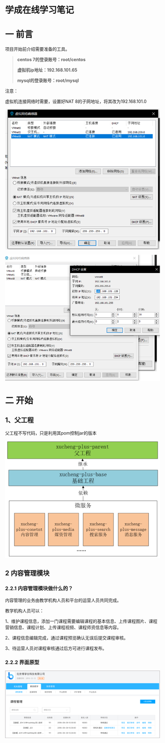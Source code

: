 # 学成在线学习笔记

# 一 前言

项目开始前介绍需要准备的工具。

>**centos 7的登录账号：root/centos**
>
>**虚拟机ip地址：192.168.101.65**
>
>**mysql的登录账号：root/mysql**



注意：

虚拟机连接网络时需要，设置好NAT 8的子网地址，将其改为192.168.101.0

![image-20230811191855634](./assets/image-20230811191855634.png)

![image-20230811191922302](./assets/image-20230811191922302.png)



# 二 开始

## 1、父工程

父工程不写代码，只是利用其pom控制jar的版本

![image-20230811192114338](./assets/image-20230811192114338.png)

## 2 内容管理模块

### 2.2.1 内容管理模块做什么的？

内容管理的业务由教学机构人员和平台的运营人员共同完成。

教学机构人员可以：

1、维护课程信息，添加一门课程需要编辑课程的基本信息、上传课程图片、课程营销信息、课程计划、上传课程视频、课程师资信息等内容。

2、课程信息编辑完成，通过课程预览确认无误后提交课程审核。

3、待运营人员对课程审核通过后方可进行课程发布。

### 2.2.2 界面原型

![image-20230811192703119](./assets/image-20230811192703119.png)



